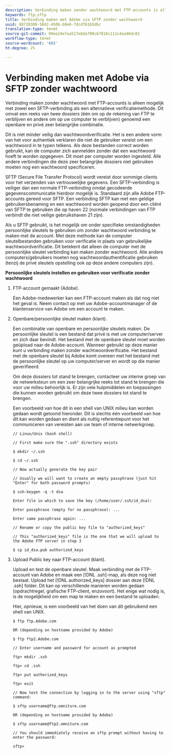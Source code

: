 ```yaml
---
description: Verbinding maken zonder wachtwoord met FTP-accounts is alleen mogelijk met zowel een SFTP-verbinding als een alternatieve verificatiemethode. Dit omvat een reeks van twee dossiers (één om op de rekening van FTP te verblijven en andere om op uw computer te verblijven) genoemd een openbare en privé zeer belangrijke combinatie.
keywords: ftp;sftp
title: Verbinding maken met Adobe via SFTP zonder wachtwoord
uuid: 88728309-50d2-450b-b0e6-7dcdf61b5dbc
translation-type: tm+mt
source-git-commit: 99ee24efaa517e8da700c67818c111c4aa90dc02
workflow-type: tm+mt
source-wordcount: '603'
ht-degree: 2%

---
```



# Verbinding maken met Adobe via SFTP zonder wachtwoord

Verbinding maken zonder wachtwoord met FTP-accounts is alleen mogelijk met zowel een SFTP-verbinding als een alternatieve verificatiemethode. Dit omvat een reeks van twee dossiers (één om op de rekening van FTP te verblijven en andere om op uw computer te verblijven) genoemd een openbare en privé zeer belangrijke combinatie.

Dit is niet minder veilig dan wachtwoordverificatie. Het is een andere vorm van het voor authentiek verklaren die niet de gebruiker vereist om een wachtwoord in te typen telkens. Als deze bestanden correct worden gebruikt, kan de computer zich aanmelden zonder dat een wachtwoord hoeft te worden opgegeven. Dit moet per computer worden ingesteld. Alle andere verbindingen die deze zeer belangrijke dossiers niet gebruiken moeten nog een wachtwoord specificeren.

SFTP (Secure File Transfer Protocol) wordt vereist door sommige clients voor het verzenden van vertrouwelijke gegevens. Een SFTP-verbinding is veiliger dan een normale FTP-verbinding omdat gecodeerde gegevenscommunicatie hierdoor mogelijk is. Standaard zijn alle Adobe FTP-accounts gereed voor SFTP. Een verbinding SFTP kan met een geldige gebruikersbenaming en een wachtwoord worden geopend door een cliënt van SFTP te gebruiken die op haven 22 (normale verbindingen van FTP verbindt die niet veilige gebruikshaven 21 zijn).

Als u SFTP gebruikt, is het mogelijk om onder specifieke omstandigheden persoonlijke sleutels te gebruiken om zonder wachtwoord verbinding te maken met de account. Met deze methode kan de computer sleutelbestanden gebruiken voor verificatie in plaats van gebruikelijke wachtwoordverificatie. Dit betekent dat alleen de computer met de persoonlijke sleutel verbinding kan maken zonder wachtwoord. Alle andere computers/gebruikers moeten nog wachtwoordauthentificatie gebruiken (tenzij de privé sleutels opstelling ook op deze andere computers zijn).

**Persoonlijke sleutels instellen en gebruiken voor verificatie zonder wachtwoord**

1. FTP-account gemaakt (Adobe).

   Een Adobe-medewerker kan een FTP-account maken als dat nog niet het geval is. Neem contact op met uw Adobe-accountmanager of de klantenservice van Adobe om een account te maken.
1. Openbare/persoonlijke sleutel maken (klant).

   Een combinatie van openbare en persoonlijke sleutels maken. De persoonlijke sleutel is een bestand dat privé is met uw computer/server en zich daar bevindt. Het bestand met de openbare sleutel moet worden geüpload naar de Adobe-account. Wanneer gebruikt op deze manier kunt u verbinding maken zonder wachtwoordverificatie. Het bestand met de openbare sleutel bij Adobe komt overeen met het bestand met de persoonlijke sleutel op uw computer/server en wordt op die manier geverifieerd.

   Om deze dossiers tot stand te brengen, contacteer uw interne groep van de netwerksteun om een zeer belangrijke reeks tot stand te brengen die voor uw milieu behoorlijk is. Er zijn vele hulpmiddelen en toepassingen die kunnen worden gebruikt om deze twee dossiers tot stand te brengen.

   Een voorbeeld van hoe dit in een shell van UNIX milieu kan worden gedaan wordt getoond hieronder. Dit is slechts één voorbeeld van hoe dit kan worden gedaan en dient als nuttig referentiepunt voor het communiceren van vereisten aan uw team of interne netwerkgroep.

   ```
   // Linux/Unix (bash shell)
   
   // First make sure the ".ssh" directory exists
   
   $ mkdir ~/.ssh
   
   $ cd ~/.ssh
   
   // Now actually generate the key pair
   
   // Usually we will want to create an empty passphrase (just hit "Enter" for both password prompts)
   
   $ ssh-keygen -q -t dsa
   
   Enter file in which to save the key (/home/user/.ssh/id_dsa):
   
   Enter passphrase (empty for no passphrase): ...
   
   Enter same passphrase again: ...
   
   // Rename or copy the public key file to "authorized_keys"
   
   // This "authorized_keys" file is the one that we will upload to the Adobe FTP server in step 3
   
   $ cp id_dsa.pub authorized_keys 
   ```

1. Upload Public key naar FTP-account (klant).

   Upload en test de openbare sleutel. Maak verbinding met de FTP-account van Adobe en maak een [!DNL .ssh]-map, als deze nog niet bestaat. Upload het [!DNL authorized_keys] dossier aan deze [!DNL .ssh] folder. Dit kan op verschillende manieren worden gedaan (opdrachtregel, grafische FTP-client, enzovoort). Het enige wat nodig is, is de mogelijkheid om een map te maken en een bestand te uploaden.

   Hier, opnieuw, is een voorbeeld van het doen van dit gebruikend een shell van UNIX.

   ```
   $ ftp ftp.Adobe.com
   
   OR (depending on hostname provided by Adobe)
   
   $ ftp ftp2.Adobe.com
   
   // Enter username and password for account as prompted
   
   ftp> mkdir .ssh
   
   ftp> cd .ssh
   
   ftp> put authorized_keys
   
   ftp> exit
   
   // Now test the connection by logging in to the server using "sftp" command:
   
   $ sftp username@ftp.omniture.com
   
   OR (depending on hostname provided by Adobe)
   
   $ sftp username@ftp2.omniture.com
   
   // You should immediately receive an sftp prompt without having to enter the password:
   
   sftp>
   ```

